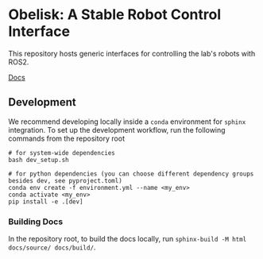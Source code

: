 # Obelisk: A Stable Robot Control Interface
This repository hosts generic interfaces for controlling the lab's robots with ROS2.

[Docs](https://caltech-amber.github.io/obelisk/)

## Development
We recommend developing locally inside a `conda` environment for `sphinx` integration. To set up the development workflow, run the following commands from the repository root
```
# for system-wide dependencies
bash dev_setup.sh

# for python dependencies (you can choose different dependency groups besides dev, see pyproject.toml)
conda env create -f environment.yml --name <my_env>
conda activate <my_env>
pip install -e .[dev]
```

### Building Docs
In the repository root, to build the docs locally, run `sphinx-build -M html docs/source/ docs/build/`.
